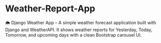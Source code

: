 # Weather-Report-App
🌦️ Django Weather App – A simple weather forecast application built with Django and WeatherAPI.   It shows weather reports for Yesterday, Today, Tomorrow, and upcoming days with a clean Bootstrap carousel UI.  
